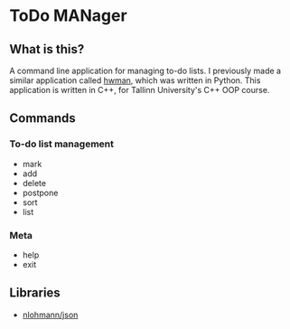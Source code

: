 # ToDo MANager

## What is this?

A command line application for managing to-do lists.
I previously made a similar application called [hwman](https://github.com/taavippp/hwman), which was written in Python. This application is written in C++, for Tallinn University's C++ OOP course.

## Commands

### To-do list management

-   mark
-   add
-   delete
-   postpone
-   sort
-   list

### Meta

-   help
-   exit

## Libraries

-   [nlohmann/json](https://github.com/nlohmann/json)